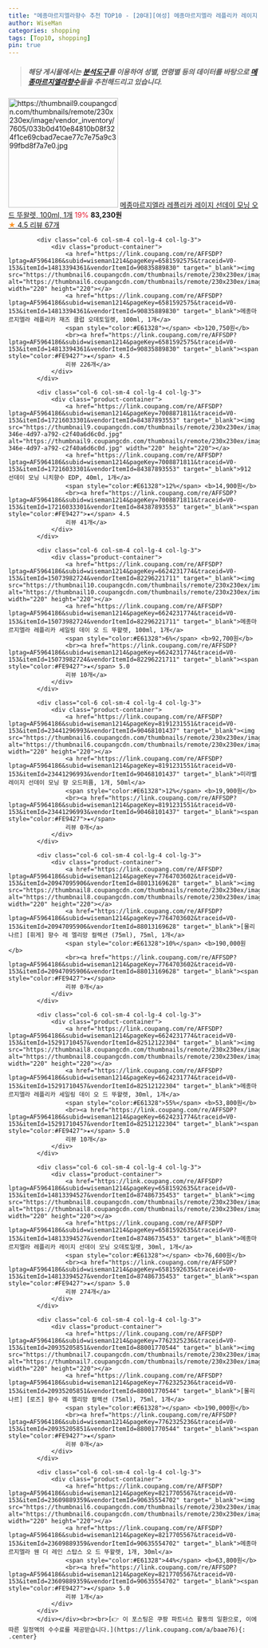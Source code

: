 ```yaml
---
title: "메종마르지엘라향수 추천 TOP10 - [20대][여성] 메종마르지엘라 레플리카 레이지 선데이 모닝 오 드 뚜왈렛, 100ml, 1개"
author: WiseMan
categories: shopping
tags: [Top10, shopping]
pin: true
---
```


> ##### 해당 게시물에서는 [**분석도구**](https://itemscout.io/)를 이용하여 **성별**, **연령별** 등의 데이터를 바탕으로 [**메종마르지엘라향수**](https://link.coupang.com/a/baae76)들을 추천해드리고 있습니다.
<div class="container"><div class="row">
            <div class="col-6 col-sm-4 col-lg-4 col-lg-3">
                <div class="product-container">
                    <a href="https://link.coupang.com/re/AFFSDP?lptag=AF5964186&subid=wiseman1214&pageKey=6624231767&traceid=V0-153&itemId=15073982688&vendorItemId=91052384942" target="_blank"><img src="https://thumbnail9.coupangcdn.com/thumbnails/remote/230x230ex/image/vendor_inventory/7605/033b0d410e84810b08f324f1ce69cbad7ecae77c7e75a9c399fbd8f7a7e0.jpg" alt="https://thumbnail9.coupangcdn.com/thumbnails/remote/230x230ex/image/vendor_inventory/7605/033b0d410e84810b08f324f1ce69cbad7ecae77c7e75a9c399fbd8f7a7e0.jpg" width="220" height="220"></a>
                    <a href="https://link.coupang.com/re/AFFSDP?lptag=AF5964186&subid=wiseman1214&pageKey=6624231767&traceid=V0-153&itemId=15073982688&vendorItemId=91052384942" target="_blank">메종마르지엘라 레플리카 레이지 선데이 모닝 오 드 뚜왈렛, 100ml, 1개</a>
                    <span style="color:#E61328">19%</span> <b>83,230원</b>
                    <br><a href="https://link.coupang.com/re/AFFSDP?lptag=AF5964186&subid=wiseman1214&pageKey=6624231767&traceid=V0-153&itemId=15073982688&vendorItemId=91052384942" target="_blank"><span style="color:#FE9427">★</span> 4.5
                    리뷰 67개</a>
                </div>
            </div>
            
            <div class="col-6 col-sm-4 col-lg-4 col-lg-3">
                <div class="product-container">
                    <a href="https://link.coupang.com/re/AFFSDP?lptag=AF5964186&subid=wiseman1214&pageKey=6581592575&traceid=V0-153&itemId=14813394361&vendorItemId=90835889830" target="_blank"><img src="https://thumbnail6.coupangcdn.com/thumbnails/remote/230x230ex/image/vendor_inventory/213d/ea31245e34e3127a07dbdd22259efa4c08ad6c78908424f9d8fd58ba2c58.jpg" alt="https://thumbnail6.coupangcdn.com/thumbnails/remote/230x230ex/image/vendor_inventory/213d/ea31245e34e3127a07dbdd22259efa4c08ad6c78908424f9d8fd58ba2c58.jpg" width="220" height="220"></a>
                    <a href="https://link.coupang.com/re/AFFSDP?lptag=AF5964186&subid=wiseman1214&pageKey=6581592575&traceid=V0-153&itemId=14813394361&vendorItemId=90835889830" target="_blank">메종마르지엘라 레플리카 재즈 클럽 오데토일렛, 100ml, 1개</a>
                    <span style="color:#E61328"></span> <b>120,750원</b>
                    <br><a href="https://link.coupang.com/re/AFFSDP?lptag=AF5964186&subid=wiseman1214&pageKey=6581592575&traceid=V0-153&itemId=14813394361&vendorItemId=90835889830" target="_blank"><span style="color:#FE9427">★</span> 4.5
                    리뷰 226개</a>
                </div>
            </div>
            
            <div class="col-6 col-sm-4 col-lg-4 col-lg-3">
                <div class="product-container">
                    <a href="https://link.coupang.com/re/AFFSDP?lptag=AF5964186&subid=wiseman1214&pageKey=7008871811&traceid=V0-153&itemId=17216033301&vendorItemId=84387893553" target="_blank"><img src="https://thumbnail9.coupangcdn.com/thumbnails/remote/230x230ex/image/retail/images/2022/12/20/11/4/b5e96577-346e-4d97-a792-c2f40a6d6c0d.jpg" alt="https://thumbnail9.coupangcdn.com/thumbnails/remote/230x230ex/image/retail/images/2022/12/20/11/4/b5e96577-346e-4d97-a792-c2f40a6d6c0d.jpg" width="220" height="220"></a>
                    <a href="https://link.coupang.com/re/AFFSDP?lptag=AF5964186&subid=wiseman1214&pageKey=7008871811&traceid=V0-153&itemId=17216033301&vendorItemId=84387893553" target="_blank">912 선데이 모닝 니치향수 EDP, 40ml, 1개</a>
                    <span style="color:#E61328">12%</span> <b>14,900원</b>
                    <br><a href="https://link.coupang.com/re/AFFSDP?lptag=AF5964186&subid=wiseman1214&pageKey=7008871811&traceid=V0-153&itemId=17216033301&vendorItemId=84387893553" target="_blank"><span style="color:#FE9427">★</span> 4.5
                    리뷰 41개</a>
                </div>
            </div>
            
            <div class="col-6 col-sm-4 col-lg-4 col-lg-3">
                <div class="product-container">
                    <a href="https://link.coupang.com/re/AFFSDP?lptag=AF5964186&subid=wiseman1214&pageKey=6624231774&traceid=V0-153&itemId=15073982724&vendorItemId=82296221711" target="_blank"><img src="https://thumbnail10.coupangcdn.com/thumbnails/remote/230x230ex/image/vendor_inventory/6090/68d4118ce6d829bfb0033b67cce952b8a47b243e81c836b55fa42c5d1115.jpg" alt="https://thumbnail10.coupangcdn.com/thumbnails/remote/230x230ex/image/vendor_inventory/6090/68d4118ce6d829bfb0033b67cce952b8a47b243e81c836b55fa42c5d1115.jpg" width="220" height="220"></a>
                    <a href="https://link.coupang.com/re/AFFSDP?lptag=AF5964186&subid=wiseman1214&pageKey=6624231774&traceid=V0-153&itemId=15073982724&vendorItemId=82296221711" target="_blank">메종마르지엘라 레플리카 세일링 데이 오 드 뚜왈렛, 100ml, 1개</a>
                    <span style="color:#E61328">6%</span> <b>92,700원</b>
                    <br><a href="https://link.coupang.com/re/AFFSDP?lptag=AF5964186&subid=wiseman1214&pageKey=6624231774&traceid=V0-153&itemId=15073982724&vendorItemId=82296221711" target="_blank"><span style="color:#FE9427">★</span> 5.0
                    리뷰 10개</a>
                </div>
            </div>
            
            <div class="col-6 col-sm-4 col-lg-4 col-lg-3">
                <div class="product-container">
                    <a href="https://link.coupang.com/re/AFFSDP?lptag=AF5964186&subid=wiseman1214&pageKey=8191231551&traceid=V0-153&itemId=23441296993&vendorItemId=90468101437" target="_blank"><img src="https://thumbnail6.coupangcdn.com/thumbnails/remote/230x230ex/image/vendor_inventory/9832/1fd64c150b3ca471b20151d282ea164be8b437fecade136ff31e3af8be64.png" alt="https://thumbnail6.coupangcdn.com/thumbnails/remote/230x230ex/image/vendor_inventory/9832/1fd64c150b3ca471b20151d282ea164be8b437fecade136ff31e3af8be64.png" width="220" height="220"></a>
                    <a href="https://link.coupang.com/re/AFFSDP?lptag=AF5964186&subid=wiseman1214&pageKey=8191231551&traceid=V0-153&itemId=23441296993&vendorItemId=90468101437" target="_blank">미라벨 레이지 선데이 모닝 향 오드퍼퓸, 1개, 50ml</a>
                    <span style="color:#E61328">12%</span> <b>19,900원</b>
                    <br><a href="https://link.coupang.com/re/AFFSDP?lptag=AF5964186&subid=wiseman1214&pageKey=8191231551&traceid=V0-153&itemId=23441296993&vendorItemId=90468101437" target="_blank"><span style="color:#FE9427">★</span> 
                    리뷰 0개</a>
                </div>
            </div>
            
            <div class="col-6 col-sm-4 col-lg-4 col-lg-3">
                <div class="product-container">
                    <a href="https://link.coupang.com/re/AFFSDP?lptag=AF5964186&subid=wiseman1214&pageKey=7764703602&traceid=V0-153&itemId=20947095906&vendorItemId=88013169628" target="_blank"><img src="https://thumbnail8.coupangcdn.com/thumbnails/remote/230x230ex/image/vendor_inventory/a29f/e28e83df522777571b13cb5c54d71378790ce4133d4b2d01a405aa104e49.jpg" alt="https://thumbnail8.coupangcdn.com/thumbnails/remote/230x230ex/image/vendor_inventory/a29f/e28e83df522777571b13cb5c54d71378790ce4133d4b2d01a405aa104e49.jpg" width="220" height="220"></a>
                    <a href="https://link.coupang.com/re/AFFSDP?lptag=AF5964186&subid=wiseman1214&pageKey=7764703602&traceid=V0-153&itemId=20947095906&vendorItemId=88013169628" target="_blank">[몰리나르] [휘게] 향수 레 엘리망 컬렉션 (75ml), 75ml, 1개</a>
                    <span style="color:#E61328">10%</span> <b>190,000원</b>
                    <br><a href="https://link.coupang.com/re/AFFSDP?lptag=AF5964186&subid=wiseman1214&pageKey=7764703602&traceid=V0-153&itemId=20947095906&vendorItemId=88013169628" target="_blank"><span style="color:#FE9427">★</span> 
                    리뷰 0개</a>
                </div>
            </div>
            
            <div class="col-6 col-sm-4 col-lg-4 col-lg-3">
                <div class="product-container">
                    <a href="https://link.coupang.com/re/AFFSDP?lptag=AF5964186&subid=wiseman1214&pageKey=6624231774&traceid=V0-153&itemId=15291710457&vendorItemId=82512122304" target="_blank"><img src="https://thumbnail8.coupangcdn.com/thumbnails/remote/230x230ex/image/vendor_inventory/fb41/a3054a8c23c58dcc8ea22c7c2b15c1aa1e6862e6306f97267def6c3fdf13.jpg" alt="https://thumbnail8.coupangcdn.com/thumbnails/remote/230x230ex/image/vendor_inventory/fb41/a3054a8c23c58dcc8ea22c7c2b15c1aa1e6862e6306f97267def6c3fdf13.jpg" width="220" height="220"></a>
                    <a href="https://link.coupang.com/re/AFFSDP?lptag=AF5964186&subid=wiseman1214&pageKey=6624231774&traceid=V0-153&itemId=15291710457&vendorItemId=82512122304" target="_blank">메종마르지엘라 레플리카 세일링 데이 오 드 뚜왈렛, 30ml, 1개</a>
                    <span style="color:#E61328">55%</span> <b>53,800원</b>
                    <br><a href="https://link.coupang.com/re/AFFSDP?lptag=AF5964186&subid=wiseman1214&pageKey=6624231774&traceid=V0-153&itemId=15291710457&vendorItemId=82512122304" target="_blank"><span style="color:#FE9427">★</span> 5.0
                    리뷰 10개</a>
                </div>
            </div>
            
            <div class="col-6 col-sm-4 col-lg-4 col-lg-3">
                <div class="product-container">
                    <a href="https://link.coupang.com/re/AFFSDP?lptag=AF5964186&subid=wiseman1214&pageKey=6581592635&traceid=V0-153&itemId=14813394527&vendorItemId=87486735453" target="_blank"><img src="https://thumbnail8.coupangcdn.com/thumbnails/remote/230x230ex/image/vendor_inventory/b85f/09fb494267a7374ae5a16317507c604e52795b0bd8c3533a1daeab5d5f62.jpg" alt="https://thumbnail8.coupangcdn.com/thumbnails/remote/230x230ex/image/vendor_inventory/b85f/09fb494267a7374ae5a16317507c604e52795b0bd8c3533a1daeab5d5f62.jpg" width="220" height="220"></a>
                    <a href="https://link.coupang.com/re/AFFSDP?lptag=AF5964186&subid=wiseman1214&pageKey=6581592635&traceid=V0-153&itemId=14813394527&vendorItemId=87486735453" target="_blank">메종마르지엘라 레플리카 레이지 선데이 모닝 오데토일렛, 30ml, 1개</a>
                    <span style="color:#E61328"></span> <b>76,600원</b>
                    <br><a href="https://link.coupang.com/re/AFFSDP?lptag=AF5964186&subid=wiseman1214&pageKey=6581592635&traceid=V0-153&itemId=14813394527&vendorItemId=87486735453" target="_blank"><span style="color:#FE9427">★</span> 5.0
                    리뷰 274개</a>
                </div>
            </div>
            
            <div class="col-6 col-sm-4 col-lg-4 col-lg-3">
                <div class="product-container">
                    <a href="https://link.coupang.com/re/AFFSDP?lptag=AF5964186&subid=wiseman1214&pageKey=7762325236&traceid=V0-153&itemId=20935205851&vendorItemId=88001770544" target="_blank"><img src="https://thumbnail7.coupangcdn.com/thumbnails/remote/230x230ex/image/vendor_inventory/9616/b71317ddf22bb97f1d0f3100f0ddad65e9aed782d205f010fc8364914703.jpg" alt="https://thumbnail7.coupangcdn.com/thumbnails/remote/230x230ex/image/vendor_inventory/9616/b71317ddf22bb97f1d0f3100f0ddad65e9aed782d205f010fc8364914703.jpg" width="220" height="220"></a>
                    <a href="https://link.coupang.com/re/AFFSDP?lptag=AF5964186&subid=wiseman1214&pageKey=7762325236&traceid=V0-153&itemId=20935205851&vendorItemId=88001770544" target="_blank">[몰리나르] [로즈] 향수 레 엘리망 컬렉션 (75ml), 75ml, 1개</a>
                    <span style="color:#E61328"></span> <b>190,000원</b>
                    <br><a href="https://link.coupang.com/re/AFFSDP?lptag=AF5964186&subid=wiseman1214&pageKey=7762325236&traceid=V0-153&itemId=20935205851&vendorItemId=88001770544" target="_blank"><span style="color:#FE9427">★</span> 
                    리뷰 0개</a>
                </div>
            </div>
            
            <div class="col-6 col-sm-4 col-lg-4 col-lg-3">
                <div class="product-container">
                    <a href="https://link.coupang.com/re/AFFSDP?lptag=AF5964186&subid=wiseman1214&pageKey=8217705567&traceid=V0-153&itemId=23609889359&vendorItemId=90635554702" target="_blank"><img src="https://thumbnail6.coupangcdn.com/thumbnails/remote/230x230ex/image/vendor_inventory/33d4/6494826b94e64d3104e2894f740c442c270a9a96a677838066fe6f6060ae.jpg" alt="https://thumbnail6.coupangcdn.com/thumbnails/remote/230x230ex/image/vendor_inventory/33d4/6494826b94e64d3104e2894f740c442c270a9a96a677838066fe6f6060ae.jpg" width="220" height="220"></a>
                    <a href="https://link.coupang.com/re/AFFSDP?lptag=AF5964186&subid=wiseman1214&pageKey=8217705567&traceid=V0-153&itemId=23609889359&vendorItemId=90635554702" target="_blank">메종마르지엘라 웬 더 레인 스탑스 오 드 뚜왈렛, 1개, 30ml</a>
                    <span style="color:#E61328">44%</span> <b>63,800원</b>
                    <br><a href="https://link.coupang.com/re/AFFSDP?lptag=AF5964186&subid=wiseman1214&pageKey=8217705567&traceid=V0-153&itemId=23609889359&vendorItemId=90635554702" target="_blank"><span style="color:#FE9427">★</span> 5.0
                    리뷰 1개</a>
                </div>
            </div>
            </div></div><br><br>[👉 이 포스팅은 쿠팡 파트너스 활동의 일환으로, 이에 따른 일정액의 수수료를 제공받습니다.](https://link.coupang.com/a/baae76){: .center}
